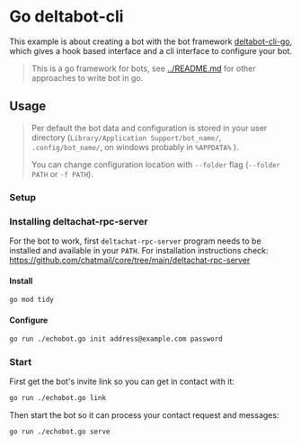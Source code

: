 # Go deltabot-cli

This example is about creating a bot with the bot framework [deltabot-cli-go](https://github.com/deltachat-bot/deltabot-cli-go/), which gives a hook based interface and a cli interface to configure your bot.

> This is a go framework for bots, see [../README.md](../README.md) for other approaches to write bot in go.

## Usage

> Per default the bot data and configuration is stored in your user directory
> (`Library/Application Support/bot_name/`, `.config/bot_name/`, on windows probably in `%APPDATA%` <!-- todo the location on windows needs to be checked -->).
>
> You can change configuration location with `--folder` flag (`--folder PATH` or `-f PATH`).

### Setup

### Installing deltachat-rpc-server

For the bot to work, first `deltachat-rpc-server` program needs to
be installed and available in your `PATH`. For installation instructions check:
https://github.com/chatmail/core/tree/main/deltachat-rpc-server

#### Install

```sh
go mod tidy
```

#### Configure

```sh
go run ./echobot.go init address@example.com password
```

### Start

First get the bot's invite link so you can get in contact with it:

```sh
go run ./echobot.go link
```

Then start the bot so it can process your contact request and messages:

```sh
go run ./echobot.go serve
```
